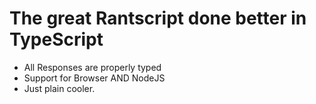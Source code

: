 # The great Rantscript done better in TypeScript

-   All Responses are properly typed
-   Support for Browser AND NodeJS
-   Just plain cooler.
